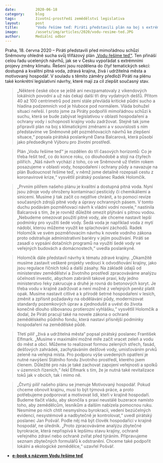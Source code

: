 ```yaml
---
date:         2020-06-18
category:     blog
tags:         životní-prostředí zemědělství legislativa
layout:       post
title:        "Vodu řešíme teď: Piráti představili plán na boj s extrémními projevy změny klimatu"
image:        /assets/img/articles/2020/vodu-resime-ted.JPG
author:       Mediální odbor
---  
```


Praha, 18. června 2020 – Piráti představili před mimořádnou schůzí Sněmovny ohledně sucha svůj třífázový plán [„Vodu řešíme teď“](https://voda.pirati.cz). Ten přináší celou řadu ucelených návrhů, jak se v Česku vypořádat s extrémními projevy změny klimatu. Řešení jsou rozdělena do čtyř tematických sekcí: dostupná a kvalitní pitná voda, zdravá krajina, živá i udržitelná města a motivovaný hospodář. V souladu s těmito záměry předloží Piráti na plénu také konkrétní legislativní návrhy, které mají za cíl zlepšit současný stav. 

> „Některé české obce se ještě ani nevzpamatovaly z víkendových lokálních povodní a už nás čekají další tři dny vydatných dešťů. Přitom 40 až 100 centrimetrů pod zemí stále převládá kritické půdní sucho a hladina podzemních vod je hluboce pod normálem. Vláda bohužel situaci neřeší. I proto jsme za Piráty podpořili mimořádnou schůzi k suchu, která se bude zabývat legislativou v oblasti hospodaření a ochrany vody i schopností krajiny vodu zadržovat. Stejně tak jsme připravili plán na boj s klimatickými změnami a v souvislosti s ním představíme ve Sněmovně pět pozměňovacích návrhů ke zlepšení situace,“ popsala pirátská poslankyně Dana Balcarová, která působí jako předsedkyně Výboru pro životní prostředí. 

> Plán „Vodu řešíme teď“  je rozdělen do tří časových horizontů: Co je třeba řešit teď, co do konce roku, co dlouhodobě a stojí na čtyřech pilířích. „Náš návrh vychází z toho, co ve Sněmovně už třetím rokem posazujeme v oblasti vody, hospodaření i ochrany půdy a navazuje na plán Budoucnost řešíme teď, v němž jsme detailně rozepsali cestu z koronavirové krize,“ vysvětlil pirátský poslanec Radek Holomčík.

> „Prvním pilířem našeho plánu je kvalitní a dostupná pitná voda. Nyní jsou zdroje vody ohroženy kontaminací pesticidy či chemikáliemi a sinicemi. Musíme ji tak začít co nejdříve chránit, a to pomocí revize současných zdrojů pitné vody a úpravy ochranných pásem. V tomto duchu podávám pozměňovací návrh k vládní vodní novele,“ nastínila Balcarová s tím, že je rovněž důležité omezit plýtvání s pitnou vodou. „Nebudeme omezovat použití pitné vody, ale chceme nastavit lepší podmínky pro využití šedé vody. Šedá voda je například voda z mytí nádobí, kterou můžeme využít ke splachování záchodů. Radek Holomčík ve svém pozměňovacím návrhu k novele vodního zákona proto odstraňuje administrativní bariéry v jejím používání. Piráti se zasadí o vypsání dotačních programů na využití šedé vody ve veřejných budovách a domácnostech,“ uvedla poslankyně.

> Holomčík dále představil návrhy k tématu zdravé krajiny. „Okamžitě musíme zastavit veškeré projekty vedoucí k odvodňování krajiny, jako jsou regulace říčních toků a další zásahy. Na základě údajů od ministerstev zemědělství a životního prostředí zpracováváme analýzu účelnosti investic, abychom zabránili takové praxi, kdy jedno ministerstvo řeky zakrucuje a druhé je rovná do betonových koryt. Je třeba vodu v krajině zadržovat a není možné z veřejných peněz platit opak. Musíme nastavit citlivé a k přírodě šetrné hospodaření v lesích, změnit a zpřísnit požadavky na obdělávání půdy, modernizovat standardy pozemkových úprav a zjednodušit a uvést do života konečně dlouho slibovanou protierozní vyhlášku,“ vysvětlil Holomčík a dodal, že Piráti pracují také na novele zákona o ochraně zemědělského půdního fondu, která nastaví přísnější podmínky hospodaření na zemědělské půdě. 

> Třetí pilíř „živá a udržitelná města“ popsal pirátský poslanec František Elfmark. „Musíme v maximální možné míře začít vracet zeleň a vodu do měst a obcí. Můžeme to realizovat formou zelených střech, fasád, dešťových zahrádek, zachytáváním dešťové vody, umisťováním prvků zeleně na veřejná místa. Pro podporu výše uvedených opatření je nutné navýšení Státního fondu životního prostředí, kterého jsem členem. Důležité pro nás je také zachovat zapojení  veřejnosti a spolků v územních řízeních,“ řekl Elfmark s tím, že je nutná  také revitalizace toků jak v obcích, tak i mimo ně. 

> „Čtvrtý pilíř našeho plánu se jmenuje Motivovaný hospodář. Pokud chceme obnovit krajinu, musí to být týmová práce, a proto potřebujeme podporovat a motivovat lidi, kteří v krajině hospodaří. Budeme tlačit vládu, aby skončila s praxí neustálé buzerace namísto toho, aby zemědělcům, lesníkům a dalším nabízela pomocnou ruku. Nesmíme po nich chtít nesmyslnou byrokracii, vedení bezúčelných evidencí, nesystémově a nadbytečně je kontrolovat,“ uvedl pirátský poslanec Jan Pošvář. Podle něj má být člověk hospodařící v krajině hospodář, ne úředník. „Proto zpracováváme analýzu zbytečné byrokracie, která nepřispívá k lepšímu stavu krajiny, ochraně veřejného zdraví nebo ochraně zvířat před týráním. Připravujeme seznam zbytečných formulářů k odstranění. Chceme také podpořit lokální a ekologické zemědělce,“ uzavřel Pošvář. 

* **[e-book s názvem Vodu řešíme teď](https://pirati.cz/assets/pdf/e-book-vodu-resime-ted.pdf)**
